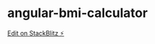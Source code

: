 # angular-bmi-calculator

[Edit on StackBlitz ⚡️](https://stackblitz.com/edit/stackblitz-starters-4xyrgg)